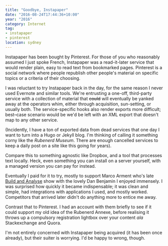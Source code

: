 ```yaml
---
title: "Goodbye, Instapaper"
date: "2016-08-24T17:44:36+10:00"
year: "2016"
category: Internet
tag:
- instapaper
- pinterest
location: sydney
---
```

Instapaper has been bought by Pinterest. For those of you who reasonably assumed I just spoke French, Instapaper was a read-it-later service that would render plain, easy to read text from bookmarked pages. Pinterest is a social network where people republish other people's material on specific topics or a criteria of their choosing.

I was reluctant to try Instapaper back in the day, for the same reason I never used Evernote and similar tools. We're entrusting a one-off, third-party service with a collection of material that <del>could</del> will eventually be yanked away at the operators whim, either through acquisition, sun-setting, or usually both. The service-specific hooks also render exports more difficult; best–case scenario would be we'd be left with an XML export that doesn't map to any other service.

(Incidently, I have a ton of exported data from dead services that one day I want to turn into a Hugo or Jekyll blog. I'm thinking of calling it something corny like the *Rubenerd Museum*. There are enough cancelled services to keep a daily post on a site like this going for years).

Compare this to something agnostic like Dropbox, and a tool that processes text locally. Heck, even something you can install on a server yourself, with a managed version you can pay for instead. 

Eventually I paid for it to try, mostly to support Marco Arment who's late [Build and Analyse] show with the lovely Dan Benjamin I enjoyed immensely. I was surprised how quickly it became indispensable; it was clean and simple, had integrations with applications I used, and mostly worked. Competitors that arrived later didn't do anything more to entice me away.

Contrast that to Pinterest. I had an account with them briefly to see if it could support my old idea of the Rubenerd Annexe, before realising it throws up a compulsory registration lightbox over your content *ala* Stackexchange and Quora.

I'm not entirely concerned with Instapaper being acquired (it has been once already), but their suiter is worrying. I'd be happy to wrong, though.

[Build and Analyse]: https://5by5.tv/buildanalyze

